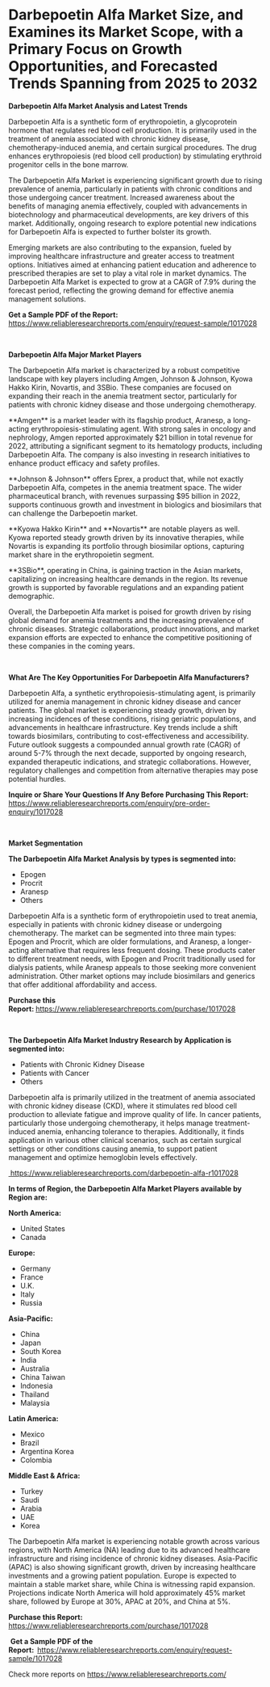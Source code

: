 <p><h1>Darbepoetin Alfa Market Size, and Examines its Market Scope, with a Primary Focus on Growth Opportunities, and Forecasted Trends Spanning from 2025 to 2032</h1></p><p><strong>Darbepoetin Alfa Market Analysis and Latest Trends</strong></p>
<p><p>Darbepoetin Alfa is a synthetic form of erythropoietin, a glycoprotein hormone that regulates red blood cell production. It is primarily used in the treatment of anemia associated with chronic kidney disease, chemotherapy-induced anemia, and certain surgical procedures. The drug enhances erythropoiesis (red blood cell production) by stimulating erythroid progenitor cells in the bone marrow.</p><p>The Darbepoetin Alfa Market is experiencing significant growth due to rising prevalence of anemia, particularly in patients with chronic conditions and those undergoing cancer treatment. Increased awareness about the benefits of managing anemia effectively, coupled with advancements in biotechnology and pharmaceutical developments, are key drivers of this market. Additionally, ongoing research to explore potential new indications for Darbepoetin Alfa is expected to further bolster its growth.</p><p>Emerging markets are also contributing to the expansion, fueled by improving healthcare infrastructure and greater access to treatment options. Initiatives aimed at enhancing patient education and adherence to prescribed therapies are set to play a vital role in market dynamics. The Darbepoetin Alfa Market is expected to grow at a CAGR of 7.9% during the forecast period, reflecting the growing demand for effective anemia management solutions.</p></p>
<p><strong>Get a Sample PDF of the Report:&nbsp;</strong> <a href="https://www.reliableresearchreports.com/enquiry/request-sample/1017028?utm_campaign=2243&utm_medium=2&utm_source=Github&utm_content=ia&utm_term=08032025&utm_id=darbepoetin-alfa">https://www.reliableresearchreports.com/enquiry/request-sample/1017028</a></p>
<p>&nbsp;</p>
<p><strong>Darbepoetin Alfa Major Market Players</strong></p>
<p><p>The Darbepoetin Alfa market is characterized by a robust competitive landscape with key players including Amgen, Johnson & Johnson, Kyowa Hakko Kirin, Novartis, and 3SBio. These companies are focused on expanding their reach in the anemia treatment sector, particularly for patients with chronic kidney disease and those undergoing chemotherapy.</p><p>**Amgen** is a market leader with its flagship product, Aranesp, a long-acting erythropoiesis-stimulating agent. With strong sales in oncology and nephrology, Amgen reported approximately $21 billion in total revenue for 2022, attributing a significant segment to its hematology products, including Darbepoetin Alfa. The company is also investing in research initiatives to enhance product efficacy and safety profiles.</p><p>**Johnson & Johnson** offers Eprex, a product that, while not exactly Darbepoetin Alfa, competes in the anemia treatment space. The wider pharmaceutical branch, with revenues surpassing $95 billion in 2022, supports continuous growth and investment in biologics and biosimilars that can challenge the Darbepoetin market.</p><p>**Kyowa Hakko Kirin** and **Novartis** are notable players as well. Kyowa reported steady growth driven by its innovative therapies, while Novartis is expanding its portfolio through biosimilar options, capturing market share in the erythropoietin segment.</p><p>**3SBio**, operating in China, is gaining traction in the Asian markets, capitalizing on increasing healthcare demands in the region. Its revenue growth is supported by favorable regulations and an expanding patient demographic.</p><p>Overall, the Darbepoetin Alfa market is poised for growth driven by rising global demand for anemia treatments and the increasing prevalence of chronic diseases. Strategic collaborations, product innovations, and market expansion efforts are expected to enhance the competitive positioning of these companies in the coming years.</p></p>
<p>&nbsp;</p>
<p><strong>What Are The Key Opportunities For Darbepoetin Alfa Manufacturers?</strong></p>
<p><p>Darbepoetin Alfa, a synthetic erythropoiesis-stimulating agent, is primarily utilized for anemia management in chronic kidney disease and cancer patients. The global market is experiencing steady growth, driven by increasing incidences of these conditions, rising geriatric populations, and advancements in healthcare infrastructure. Key trends include a shift towards biosimilars, contributing to cost-effectiveness and accessibility. Future outlook suggests a compounded annual growth rate (CAGR) of around 5-7% through the next decade, supported by ongoing research, expanded therapeutic indications, and strategic collaborations. However, regulatory challenges and competition from alternative therapies may pose potential hurdles.</p></p>
<p><strong>Inquire or Share Your Questions If Any Before Purchasing This Report:</strong> <a href="https://www.reliableresearchreports.com/enquiry/pre-order-enquiry/1017028?utm_campaign=2243&utm_medium=2&utm_source=Github&utm_content=ia&utm_term=08032025&utm_id=darbepoetin-alfa">https://www.reliableresearchreports.com/enquiry/pre-order-enquiry/1017028</a></p>
<p>&nbsp;</p>
<p><strong>Market Segmentation</strong></p>
<p><strong>The Darbepoetin Alfa Market Analysis by types is segmented into:</strong></p>
<p><ul><li>Epogen</li><li>Procrit</li><li>Aranesp</li><li>Others</li></ul></p>
<p><p>Darbepoetin Alfa is a synthetic form of erythropoietin used to treat anemia, especially in patients with chronic kidney disease or undergoing chemotherapy. The market can be segmented into three main types: Epogen and Procrit, which are older formulations, and Aranesp, a longer-acting alternative that requires less frequent dosing. These products cater to different treatment needs, with Epogen and Procrit traditionally used for dialysis patients, while Aranesp appeals to those seeking more convenient administration. Other market options may include biosimilars and generics that offer additional affordability and access.</p></p>
<p><strong>Purchase this Report:&nbsp;</strong><a href="https://www.reliableresearchreports.com/purchase/1017028?utm_campaign=2243&utm_medium=2&utm_source=Github&utm_content=ia&utm_term=08032025&utm_id=darbepoetin-alfa">https://www.reliableresearchreports.com/purchase/1017028</a></p>
<p>&nbsp;</p>
<p><strong>The Darbepoetin Alfa Market Industry Research by Application is segmented into:</strong></p>
<p><ul><li>Patients with Chronic Kidney Disease</li><li>Patients with Cancer</li><li>Others</li></ul></p>
<p><p>Darbepoetin alfa is primarily utilized in the treatment of anemia associated with chronic kidney disease (CKD), where it stimulates red blood cell production to alleviate fatigue and improve quality of life. In cancer patients, particularly those undergoing chemotherapy, it helps manage treatment-induced anemia, enhancing tolerance to therapies. Additionally, it finds application in various other clinical scenarios, such as certain surgical settings or other conditions causing anemia, to support patient management and optimize hemoglobin levels effectively.</p></p>
<p><a href="https://www.reliableresearchreports.com/darbepoetin-alfa-r1017028?utm_campaign=2243&utm_medium=2&utm_source=Github&utm_content=ia&utm_term=08032025&utm_id=darbepoetin-alfa">&nbsp;https://www.reliableresearchreports.com/darbepoetin-alfa-r1017028</a></p>
<p><strong>In terms of Region, the Darbepoetin Alfa Market Players available by Region are:</strong></p>
<p>
    <p> <strong> North America: </strong>
        <ul>
            <li>United States</li>
            <li>Canada</li>
        </ul>
        </p> 
    <p> <strong> Europe: </strong>
        <ul>
            <li>Germany</li>
            <li>France</li>
            <li>U.K.</li>
            <li>Italy</li>
            <li>Russia</li>
        </ul>
        </p> 
    <p> <strong> Asia-Pacific: </strong>
        <ul>
            <li>China</li>
            <li>Japan</li>
            <li>South Korea</li>
            <li>India</li>
            <li>Australia</li>
            <li>China Taiwan</li>
            <li>Indonesia</li>
            <li>Thailand</li>
            <li>Malaysia</li>
        </ul>
        </p> 
    <p> <strong> Latin America: </strong>
        <ul>
            <li>Mexico</li>
            <li>Brazil</li>
            <li>Argentina Korea</li>
            <li>Colombia</li>
        </ul>
        </p> 
    <p> <strong> Middle East & Africa: </strong>
        <ul>
            <li>Turkey</li>
            <li>Saudi</li>
            <li>Arabia</li>
            <li>UAE</li>
            <li>Korea</li>
        </ul>
    </p>
    </p>
<p><p>The Darbepoetin Alfa market is experiencing notable growth across various regions, with North America (NA) leading due to its advanced healthcare infrastructure and rising incidence of chronic kidney diseases. Asia-Pacific (APAC) is also showing significant growth, driven by increasing healthcare investments and a growing patient population. Europe is expected to maintain a stable market share, while China is witnessing rapid expansion. Projections indicate North America will hold approximately 45% market share, followed by Europe at 30%, APAC at 20%, and China at 5%.</p></p>
<p><strong>Purchase this Report: </strong><a href="https://www.reliableresearchreports.com/purchase/1017028?utm_campaign=2243&utm_medium=2&utm_source=Github&utm_content=ia&utm_term=08032025&utm_id=darbepoetin-alfa">https://www.reliableresearchreports.com/purchase/1017028</a></p>
<p>&nbsp;<strong>Get a Sample PDF of the Report:&nbsp;&nbsp;</strong><a href="https://www.reliableresearchreports.com/enquiry/request-sample/1017028?utm_campaign=2243&utm_medium=2&utm_source=Github&utm_content=ia&utm_term=08032025&utm_id=darbepoetin-alfa">https://www.reliableresearchreports.com/enquiry/request-sample/1017028</a></p>
<p><strong></strong></p>
<p>Check more reports on <a href="https://www.reliableresearchreports.com/?utm_campaign=2243&utm_medium=2&utm_source=Github&utm_content=ia&utm_term=08032025&utm_id=darbepoetin-alfa">https://www.reliableresearchreports.com/</a></p>
